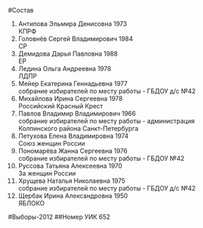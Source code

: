 #Состав
1. Антипова Эльмира Денисовна 1973   
    КПРФ
2. Головнёв Сергей Владимирович 1984   
    СР
3. Демидова Дарья Павловна 1988   
    ЕР
4. Ледина Ольга Андреевна 1978   
    ЛДПР
5. Мейер Екатерина Геннадьевна 1977   
    собрание избирателей по месту работы - ГБДОУ д/с №42
6. Михайлова Ирина Сергеевна 1978   
    Российский Красный Крест
7. Павлов Владимир Владимирович 1966   
    собрание избирателей по месту работы - администрация Колпинского района Санкт-Петербурга
8. Петухова Елена Владимировна 1974   
    Союз женщин России
9. Пономарёва Жанна Сергеевна 1976   
    собрание избирателей по месту работы - ГБДОУ №42
10. Руссова Татьяна Алексеевна 1970   
    За женщин России
11. Хрущева Наталья Николаевна 1975   
    собрание избирателей по месту работы - ГБДОУ д/с №42
12. Щербак Ирина Александровна 1950   
    ЯБЛОКО

#Выборы-2012
##Номер УИК
652